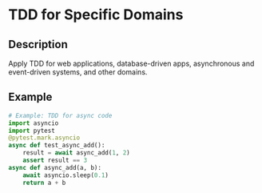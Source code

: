 # TDD for Specific Domains

## Description
Apply TDD for web applications, database-driven apps, asynchronous and event-driven systems, and other domains.

## Example
```python
# Example: TDD for async code
import asyncio
import pytest
@pytest.mark.asyncio
async def test_async_add():
    result = await async_add(1, 2)
    assert result == 3
async def async_add(a, b):
    await asyncio.sleep(0.1)
    return a + b
```
